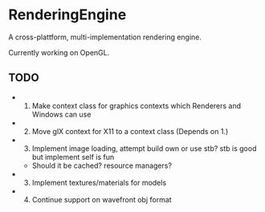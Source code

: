 # RenderingEngine
A cross-plattform, multi-implementation rendering engine.

Currently working on OpenGL.


## TODO
- 1. Make context class for graphics contexts which Renderers and Windows can use
- 2. Move glX context for X11 to a context class (Depends on 1.)
- 3. Implement image loading, attempt build own or use stb? stb is good but implement self is fun
    - Should it be cached? resource managers?
- 3. Implement textures/materials for models
- 4. Continue support on wavefront obj format

